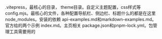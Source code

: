 .vitepress，最核心的目录，
theme目录。自定义主题配置，css样式等
config.mjs。最核心的文件，各种配置导航栏、侧边栏、标题什么的都是在这里
node_modules。安装的依赖
api-examples.md和markdown-examples.md。官方给的两个示例
index.md。主页相关
package.json和pnpm-lock.yml。包管理工具需要用的